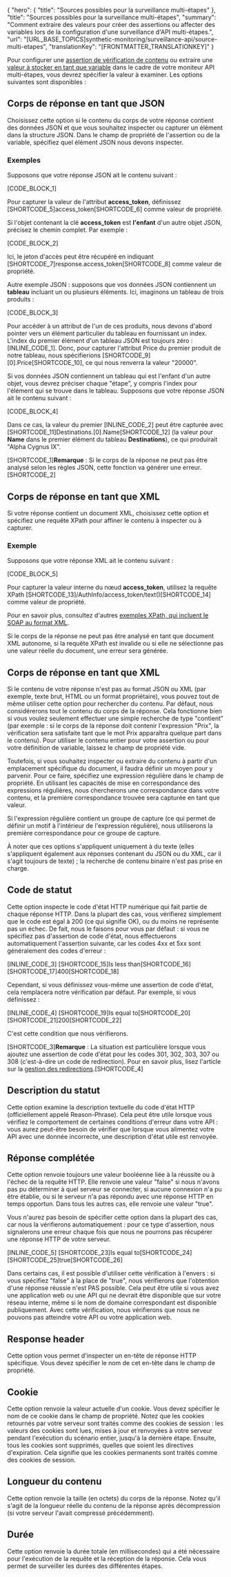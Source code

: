 {
  "hero": {
    "title": "Sources possibles pour la surveillance multi-étapes"
  },
  "title": "Sources possibles pour la surveillance multi-étapes",
  "summary": "Comment extraire des valeurs pour créer des assertions ou affecter des variables lors de la configuration d'une surveillance d'API multi-étapes.",
  "url": "[URL_BASE_TOPICS]synthetic-monitoring/surveillance-api/source-multi-etapes",
  "translationKey": "[FRONTMATTER_TRANSLATIONKEY]"
}

Pour configurer une [assertion de vérification de contenu]([LINK_URL_1]) ou extraire une [valeur à stocker en tant que variable]([LINK_URL_2]) dans le cadre de votre moniteur API multi-étapes, vous devrez spécifier la valeur à examiner. Les options suivantes sont disponibles :

## Corps de réponse en tant que JSON
Choisissez cette option si le contenu du corps de votre réponse contient des données JSON et que vous souhaitez inspecter ou capturer un élément dans la structure JSON. Dans le champ de propriété de l'assertion ou de la variable, spécifiez quel élément JSON nous devons inspecter.

### Exemples
Supposons que votre réponse JSON ait le contenu suivant :

[CODE_BLOCK_1]


Pour capturer la valeur de l'attribut **access\_token**, définissez [SHORTCODE_5]access\_token[SHORTCODE_6] comme valeur de propriété.

Si l'objet contenant la clé **access_token** est **l'enfant** d'un autre objet JSON, précisez le chemin complet. Par exemple :

[CODE_BLOCK_2]

Ici, le jeton d'accès peut être récupéré en indiquant [SHORTCODE_7]response.access\_token[SHORTCODE_8] comme valeur de propriété.


Autre exemple JSON : supposons que vos données JSON contiennent un **tableau** incluant un ou plusieurs éléments. Ici, imaginons un tableau de trois produits :

[CODE_BLOCK_3]

Pour accéder à un attribut de l'un de ces produits, nous devons d'abord pointer vers un élément particulier du tableau en fournissant un index. L'index du premier élément d'un tableau JSON est toujours zéro :[INLINE_CODE_1]. Donc, pour capturer l'attribut Price du premier produit de notre tableau, nous spécifierions [SHORTCODE_9]\[0\].Price[SHORTCODE_10], ce qui nous renverra la valeur "20000".

Si vos données JSON contiennent un tableau qui est l'enfant d'un autre objet, vous devrez préciser chaque "étape", y compris l'index pour l'élément qui se trouve dans le tableau. Supposons que votre réponse JSON ait le contenu suivant :

[CODE_BLOCK_4]

Dans ce cas, la valeur du premier [INLINE_CODE_2] peut être capturée avec [SHORTCODE_11]Destinations.\[0\].Name[SHORTCODE_12] (la valeur pour **Name** dans le premier élément du tableau **Destinations**), ce qui produirait "Alpha Cygnus IX".


[SHORTCODE_1]**Remarque** : Si le corps de la réponse ne peut pas être analysé selon les règles JSON, cette fonction va générer une erreur.[SHORTCODE_2]

## Corps de réponse en tant que XML
Si votre réponse contient un document XML, choisissez cette option et spécifiez une requête XPath pour affiner le contenu à inspecter ou à capturer.

### Exemple

Supposons que votre réponse XML ait le contenu suivant :

[CODE_BLOCK_5]



Pour capturer la valeur interne du nœud **access\_token**, utilisez la requête XPath [SHORTCODE_13]/AuthInfo/access\_token/text()[SHORTCODE_14] comme valeur de propriété.

Pour en savoir plus, consultez d'autres [exemples XPath, qui incluent le SOAP au format XML]([LINK_URL_3]).

Si le corps de la réponse ne peut pas être analysé en tant que document XML autonome, si la requête XPath est invalide ou si elle ne sélectionne pas une valeur réelle du document, une erreur sera générée.

## Corps de réponse en tant que XML

Si le contenu de votre réponse n'est pas au format JSON ou XML (par exemple, texte brut, HTML ou un format propriétaire), vous pouvez tout de même utiliser cette option pour rechercher du contenu. Par défaut, nous considérerons tout le contenu du corps de la réponse. Cela fonctionne bien si vous voulez seulement effectuer une simple recherche de type "contient" (par exemple : si le corps de la réponse doit contenir l'expression "Prix", la vérification sera satisfaite tant que le mot Prix apparaîtra quelque part dans le contenu). Pour utiliser le contenu entier pour votre assertion ou pour votre définition de variable, laissez le champ de propriété vide.

Toutefois, si vous souhaitez inspecter ou extraire du contenu à partir d'un emplacement spécifique du document, il faudra définir un moyen pour y parvenir. Pour ce faire, spécifiez une expression régulière dans le champ de propriété. En utilisant les capacités de mise en correspondance des expressions régulières, nous chercherons une correspondance dans votre contenu, et la première correspondance trouvée sera capturée en tant que valeur.

Si l'expression régulière contient un groupe de capture (ce qui permet de définir un motif à l'intérieur de l'expression régulière), nous utiliserons la première correspondance pour ce groupe de capture.

À noter que ces options s'appliquent uniquement à du texte (elles s'appliquent également aux réponses contenant du JSON ou du XML, car il s'agit toujours de texte) ; la recherche de contenu binaire n'est pas prise en charge.

## Code de statut

Cette option inspecte le code d'état HTTP numérique qui fait partie de chaque réponse HTTP. Dans la plupart des cas, vous vérifierez simplement que le code est égal à 200 (ce qui signifie OK), ou du moins ne représente pas un échec. De fait, nous le faisons pour vous par défaut : si vous ne spécifiez pas d'assertion de code d'état, nous effectuerons automatiquement l'assertion suivante, car les codes 4xx et 5xx sont généralement des codes d'erreur :

[INLINE_CODE_3] [SHORTCODE_15]Is less than[SHORTCODE_16] [SHORTCODE_17]400[SHORTCODE_18]

Cependant, si vous définissez vous-même une assertion de code d'état, cela remplacera notre vérification par défaut. Par exemple, si vous définissez :

[INLINE_CODE_4] [SHORTCODE_19]Is equal to[SHORTCODE_20] [SHORTCODE_21]200[SHORTCODE_22]

C'est cette condition que nous vérifierons.

[SHORTCODE_3]**Remarque** : La situation est particulière lorsque vous ajoutez une assertion de code d'état pour les codes 301, 302, 303, 307 ou 308 (c'est-à-dire un code de redirection). Pour en savoir plus, lisez l'article sur la [gestion des redirections]([LINK_URL_4]).[SHORTCODE_4]

## Description du statut

Cette option examine la description textuelle du code d'état HTTP (officiellement appelé Reason-Phrase). Cela peut être utile lorsque vous vérifiez le comportement de certaines conditions d'erreur dans votre API : vous aurez peut-être besoin de vérifier que lorsque vous alimentez votre API avec une donnée incorrecte, une description d'état utile est renvoyée.

## Réponse complétée

Cette option renvoie toujours une valeur booléenne liée à la réussite ou à l'échec de la requête HTTP. Elle renvoie une valeur "false" si nous n'avons pas pu déterminer à quel serveur se connecter, si aucune connexion n'a pu être établie, ou si le serveur n'a pas répondu avec une réponse HTTP en temps opportun. Dans tous les autres cas, elle renvoie une valeur "true".

Vous n'aurez pas besoin de spécifier cette option dans la plupart des cas, car nous la vérifierons automatiquement : pour ce type d'assertion, nous signalerons une erreur chaque fois que nous ne pourrons pas récupérer une réponse HTTP de votre serveur.

[INLINE_CODE_5] [SHORTCODE_23]Is equal to[SHORTCODE_24] [SHORTCODE_25]true[SHORTCODE_26]

Dans certains cas, il est possible d'utiliser cette vérification à l'envers : si vous spécifiez "false" à la place de "true", nous vérifierons que l'obtention d'une réponse réussie n'est PAS possible. Cela peut être utile si vous avez une application web ou une API qui ne devrait être disponible que sur votre réseau interne, même si le nom de domaine correspondant est disponible publiquement. Avec cette vérification, nous vérifierons que nous ne pouvons pas atteindre votre API ou votre application web.

## Response header

Cette option vous permet d'inspecter un en-tête de réponse HTTP spécifique. Vous devez spécifier le nom de cet en-tête dans le champ de propriété.

## Cookie

Cette option renvoie la valeur actuelle d'un cookie. Vous devez spécifier le nom de ce cookie dans le champ de propriété. Notez que les cookies retournés par votre serveur sont traités comme des cookies de session : les valeurs des cookies sont lues, mises à jour et renvoyées à votre serveur pendant l'exécution du scénario entier, jusqu'à la dernière étape. Ensuite, tous les cookies sont supprimés, quelles que soient les directives d'expiration. Cela signifie que les cookies permanents sont traités comme des cookies de session.

## Longueur du contenu

Cette option renvoie la taille (en octets) du corps de la réponse. Notez qu'il s'agit de la longueur réelle du contenu de la réponse après décompression (si votre serveur l'avait compressé précédemment).

## Durée
Cette option renvoie la durée totale (en millisecondes) qui a été nécessaire pour l'exécution de la requête et la réception de la réponse. Cela vous permet de surveiller les durées des différentes étapes.
